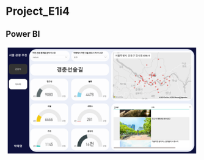# Project_E1i4

## Power BI
<img src="https://github.com/Tr9whY/Project_E1i4/blob/main/Data/Power%20BI/E1i4_PowerBI.png" alt="이미지 설명">
